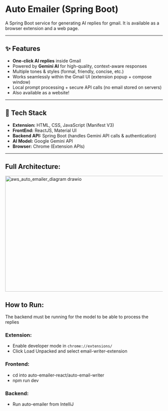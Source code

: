 # Auto Emailer (Spring Boot)

A Spring Boot service for generating AI replies for gmail. It is available as a browser extension and a web page.

---

## ✨ Features
- **One-click AI replies** inside Gmail  
- Powered by **Gemini AI** for high-quality, context-aware responses  
- Multiple tones & styles (formal, friendly, concise, etc.)  
- Works seamlessly within the Gmail UI (extension popup + compose window)  
- Local prompt processing + secure API calls (no email stored on servers)
- Also available as a website!

---

## 🧱 Tech Stack
- **Extension:** HTML, CSS, JavaScript (Manifest V3)
- **FrontEnd:** ReactJS, Material UI
- **Backend API:** Spring Boot (handles Gemini API calls & authentication)  
- **AI Model:** Google Gemini API  
- **Browser:** Chrome (Extension APIs)  

---

## Full Architecture:

<img width="736" height="371" alt="aws_auto_emailer_diagram drawio" src="https://github.com/user-attachments/assets/39a8c486-f405-4e20-b466-1ab098e5e848" />


## How to Run:

The backend must be running for the model to be able to process the replies

### Extension: 
- Enable developer mode in ```chrome://extensions/``` 
- Click Load Unpacked and select email-writer-extension

### Frontend:
- cd into auto-emailer-react/auto-email-writer
- npm run dev

### Backend:
- Run auto-emailer from IntelliJ 

